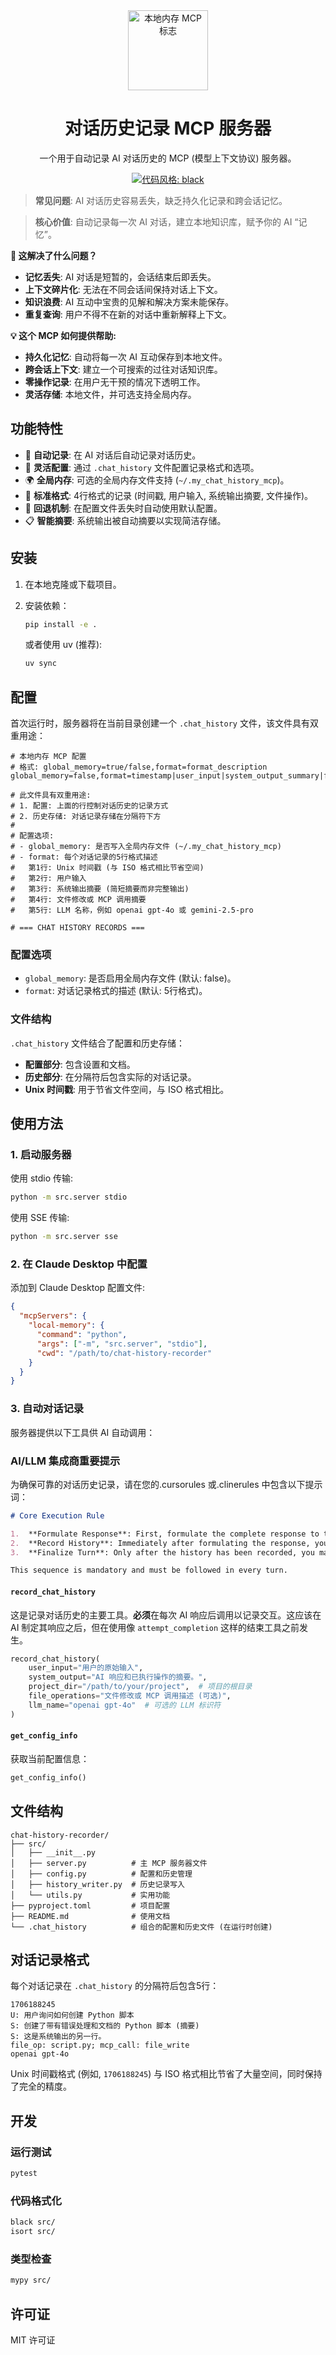 <div align="center">
  <img src="logo.png" alt="本地内存 MCP 标志" width="128" height="128">
  <h1>对话历史记录 MCP 服务器</h1>
  <p>一个用于自动记录 AI 对话历史的 MCP (模型上下文协议) 服务器。</p>
  <p>
    <a href="https://github.com/psf/black"><img alt="代码风格: black" src="https://img.shields.io/badge/code%20style-black-000000.svg"></a>
  </p>
</div>

> **常见问题**: AI 对话历史容易丢失，缺乏持久化记录和跨会话记忆。

> **核心价值**: 自动记录每一次 AI 对话，建立本地知识库，赋予你的 AI “记忆”。

**🎯 这解决了什么问题？**
- **记忆丢失**: AI 对话是短暂的，会话结束后即丢失。
- **上下文碎片化**: 无法在不同会话间保持对话上下文。
- **知识浪费**: AI 互动中宝贵的见解和解决方案未能保存。
- **重复查询**: 用户不得不在新的对话中重新解释上下文。

**💡 这个 MCP 如何提供帮助:**
- **持久化记忆**: 自动将每一次 AI 互动保存到本地文件。
- **跨会话上下文**: 建立一个可搜索的过往对话知识库。
- **零操作记录**: 在用户无干预的情况下透明工作。
- **灵活存储**: 本地文件，并可选支持全局内存。

## 功能特性

- 🤖 **自动记录**: 在 AI 对话后自动记录对话历史。
- 📁 **灵活配置**: 通过 `.chat_history` 文件配置记录格式和选项。
- 🌍 **全局内存**: 可选的全局内存文件支持 (`~/.my_chat_history_mcp`)。
- 📝 **标准格式**: 4行格式的记录 (时间戳, 用户输入, 系统输出摘要, 文件操作)。
- 🔧 **回退机制**: 在配置文件丢失时自动使用默认配置。
- 📋 **智能摘要**: 系统输出被自动摘要以实现简洁存储。

## 安装

1.  在本地克隆或下载项目。
2.  安装依赖：

    ```bash
    pip install -e .
    ```

    或者使用 uv (推荐):

    ```bash
    uv sync
    ```

## 配置

首次运行时，服务器将在当前目录创建一个 `.chat_history` 文件，该文件具有双重用途：

```
# 本地内存 MCP 配置
# 格式: global_memory=true/false,format=format_description
global_memory=false,format=timestamp|user_input|system_output_summary|file_operations_or_mcp_calls|llm_name

# 此文件具有双重用途:
# 1. 配置: 上面的行控制对话历史的记录方式
# 2. 历史存储: 对话记录存储在分隔符下方
#
# 配置选项:
# - global_memory: 是否写入全局内存文件 (~/.my_chat_history_mcp)
# - format: 每个对话记录的5行格式描述
#   第1行: Unix 时间戳 (与 ISO 格式相比节省空间)
#   第2行: 用户输入
#   第3行: 系统输出摘要 (简短摘要而非完整输出)
#   第4行: 文件修改或 MCP 调用摘要
#   第5行: LLM 名称，例如 openai gpt-4o 或 gemini-2.5-pro

# === CHAT HISTORY RECORDS ===
```

### 配置选项

-   `global_memory`: 是否启用全局内存文件 (默认: false)。
-   `format`: 对话记录格式的描述 (默认: 5行格式)。

### 文件结构

`.chat_history` 文件结合了配置和历史存储：

-   **配置部分**: 包含设置和文档。
-   **历史部分**: 在分隔符后包含实际的对话记录。
-   **Unix 时间戳**: 用于节省文件空间，与 ISO 格式相比。

## 使用方法

### 1. 启动服务器

使用 stdio 传输:

```bash
python -m src.server stdio
```

使用 SSE 传输:

```bash
python -m src.server sse
```

### 2. 在 Claude Desktop 中配置

添加到 Claude Desktop 配置文件:

```json
{
  "mcpServers": {
    "local-memory": {
      "command": "python",
      "args": ["-m", "src.server", "stdio"],
      "cwd": "/path/to/chat-history-recorder"
    }
  }
}
```

### 3. 自动对话记录

服务器提供以下工具供 AI 自动调用：

### AI/LLM 集成商重要提示

为确保可靠的对话历史记录，请在您的.cursorules 或.clinerules 中包含以下提示词：

```markdown
# Core Execution Rule

1.  **Formulate Response**: First, formulate the complete response to the user's query.
2.  **Record History**: Immediately after formulating the response, you **MUST** call the `record_chat_history` tool to log the interaction.
3.  **Finalize Turn**: Only after the history has been recorded, you may use a concluding tool like `attempt_completion` to finalize the turn.

This sequence is mandatory and must be followed in every turn.
```

#### `record_chat_history`

这是记录对话历史的主要工具。**必须**在每次 AI 响应后调用以记录交互。这应该在 AI 制定其响应之后，但在使用像 `attempt_completion` 这样的结束工具之前发生。

```python
record_chat_history(
    user_input="用户的原始输入",
    system_output="AI 响应和已执行操作的摘要。",
    project_dir="/path/to/your/project",  # 项目的根目录
    file_operations="文件修改或 MCP 调用描述 (可选)",
    llm_name="openai gpt-4o"  # 可选的 LLM 标识符
)
```

#### `get_config_info`

获取当前配置信息：

```python
get_config_info()
```

## 文件结构

```
chat-history-recorder/
├── src/
│   ├── __init__.py
│   ├── server.py          # 主 MCP 服务器文件
│   ├── config.py          # 配置和历史管理
│   ├── history_writer.py  # 历史记录写入
│   └── utils.py           # 实用功能
├── pyproject.toml         # 项目配置
├── README.md              # 使用文档
└── .chat_history          # 组合的配置和历史文件 (在运行时创建)
```

## 对话记录格式

每个对话记录在 `.chat_history` 的分隔符后包含5行：

```
1706188245
U: 用户询问如何创建 Python 脚本
S: 创建了带有错误处理和文档的 Python 脚本 (摘要)
S: 这是系统输出的另一行。
file_op: script.py; mcp_call: file_write
openai gpt-4o
```

Unix 时间戳格式 (例如, `1706188245`) 与 ISO 格式相比节省了大量空间，同时保持了完全的精度。

## 开发

### 运行测试

```bash
pytest
```

### 代码格式化

```bash
black src/
isort src/
```

### 类型检查

```bash
mypy src/
```

## 许可证

MIT 许可证